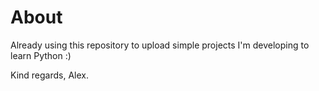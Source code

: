 # About

Already using this repository to upload simple projects I'm developing to learn Python :) 

Kind regards, Alex.
